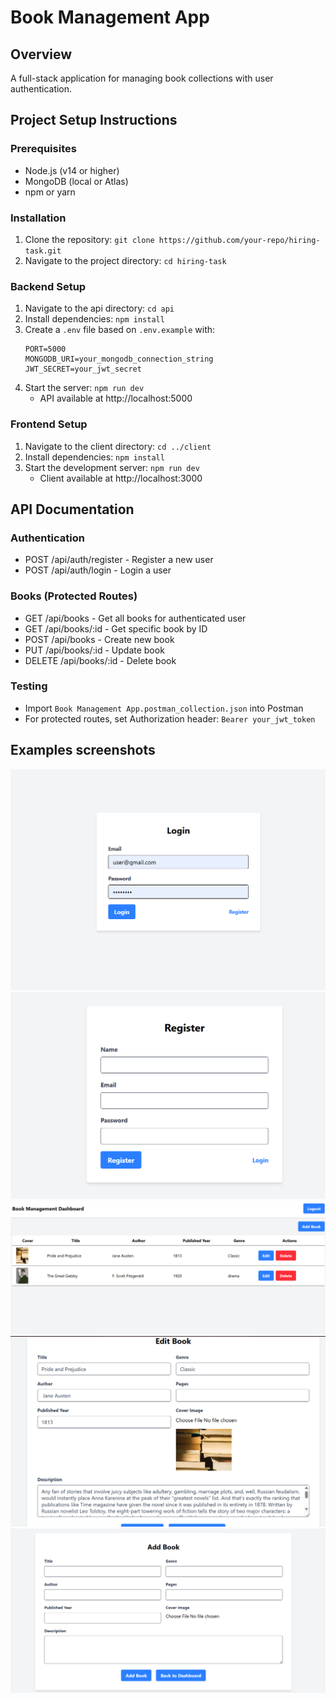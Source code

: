 # Book Management App

## Overview
A full-stack application for managing book collections with user authentication.

## Project Setup Instructions

### Prerequisites
- Node.js (v14 or higher)
- MongoDB (local or Atlas)
- npm or yarn

### Installation
1. Clone the repository: `git clone https://github.com/your-repo/hiring-task.git`
2. Navigate to the project directory: `cd hiring-task`

### Backend Setup
1. Navigate to the api directory: `cd api`
2. Install dependencies: `npm install`
3. Create a `.env` file based on `.env.example` with:
   ```
   PORT=5000
   MONGODB_URI=your_mongodb_connection_string
   JWT_SECRET=your_jwt_secret
   ```
4. Start the server: `npm run dev`
   - API available at http://localhost:5000

### Frontend Setup
1. Navigate to the client directory: `cd ../client`
2. Install dependencies: `npm install`
3. Start the development server: `npm run dev`
   - Client available at http://localhost:3000

## API Documentation

### Authentication
- POST /api/auth/register - Register a new user
- POST /api/auth/login - Login a user

### Books (Protected Routes)
- GET /api/books - Get all books for authenticated user
- GET /api/books/:id - Get specific book by ID
- POST /api/books - Create new book
- PUT /api/books/:id - Update book
- DELETE /api/books/:id - Delete book

### Testing
- Import `Book Management App.postman_collection.json` into Postman
- For protected routes, set Authorization header: `Bearer your_jwt_token`

## Examples screenshots

![Book Management Login](./login.png)
![Book Management RegisterUser](./register.png)
![Book Management Dashbaord](./dashboard.png)
![Book Management EditBook](./edit.png)
![Book Management AddBook](./add.png)